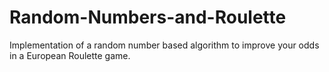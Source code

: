 # Random-Numbers-and-Roulette
Implementation of a random number based algorithm to improve your odds in a European Roulette game.
